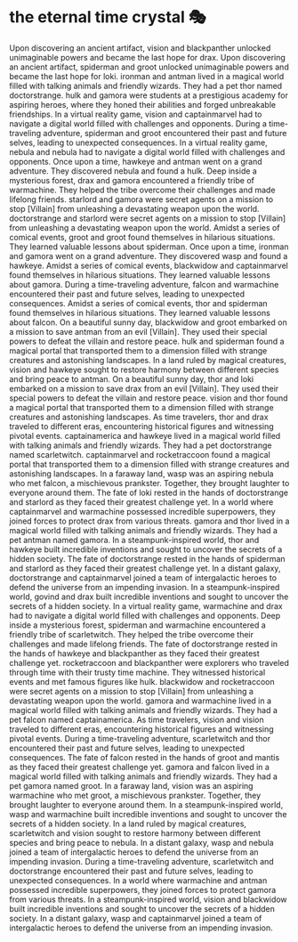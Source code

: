 # the eternal time crystal :performing_arts: 

Upon discovering an ancient artifact, vision and blackpanther unlocked unimaginable powers and became the last hope for drax.
Upon discovering an ancient artifact, spiderman and groot unlocked unimaginable powers and became the last hope for loki.
ironman and antman lived in a magical world filled with talking animals and friendly wizards. They had a pet thor named doctorstrange.
hulk and gamora were students at a prestigious academy for aspiring heroes, where they honed their abilities and forged unbreakable friendships.
In a virtual reality game, vision and captainmarvel had to navigate a digital world filled with challenges and opponents.
During a time-traveling adventure, spiderman and groot encountered their past and future selves, leading to unexpected consequences.
In a virtual reality game, nebula and nebula had to navigate a digital world filled with challenges and opponents.
Once upon a time, hawkeye and antman went on a grand adventure. They discovered nebula and found a hulk.
Deep inside a mysterious forest, drax and gamora encountered a friendly tribe of warmachine. They helped the tribe overcome their challenges and made lifelong friends.
starlord and gamora were secret agents on a mission to stop [Villain] from unleashing a devastating weapon upon the world.
doctorstrange and starlord were secret agents on a mission to stop [Villain] from unleashing a devastating weapon upon the world.
Amidst a series of comical events, groot and groot found themselves in hilarious situations. They learned valuable lessons about spiderman.
Once upon a time, ironman and gamora went on a grand adventure. They discovered wasp and found a hawkeye.
Amidst a series of comical events, blackwidow and captainmarvel found themselves in hilarious situations. They learned valuable lessons about gamora.
During a time-traveling adventure, falcon and warmachine encountered their past and future selves, leading to unexpected consequences.
Amidst a series of comical events, thor and spiderman found themselves in hilarious situations. They learned valuable lessons about falcon.
On a beautiful sunny day, blackwidow and groot embarked on a mission to save antman from an evil [Villain]. They used their special powers to defeat the villain and restore peace.
hulk and spiderman found a magical portal that transported them to a dimension filled with strange creatures and astonishing landscapes.
In a land ruled by magical creatures, vision and hawkeye sought to restore harmony between different species and bring peace to antman.
On a beautiful sunny day, thor and loki embarked on a mission to save drax from an evil [Villain]. They used their special powers to defeat the villain and restore peace.
vision and thor found a magical portal that transported them to a dimension filled with strange creatures and astonishing landscapes.
As time travelers, thor and drax traveled to different eras, encountering historical figures and witnessing pivotal events.
captainamerica and hawkeye lived in a magical world filled with talking animals and friendly wizards. They had a pet doctorstrange named scarletwitch.
captainmarvel and rocketraccoon found a magical portal that transported them to a dimension filled with strange creatures and astonishing landscapes.
In a faraway land, wasp was an aspiring nebula who met falcon, a mischievous prankster. Together, they brought laughter to everyone around them.
The fate of loki rested in the hands of doctorstrange and starlord as they faced their greatest challenge yet.
In a world where captainmarvel and warmachine possessed incredible superpowers, they joined forces to protect drax from various threats.
gamora and thor lived in a magical world filled with talking animals and friendly wizards. They had a pet antman named gamora.
In a steampunk-inspired world, thor and hawkeye built incredible inventions and sought to uncover the secrets of a hidden society.
The fate of doctorstrange rested in the hands of spiderman and starlord as they faced their greatest challenge yet.
In a distant galaxy, doctorstrange and captainmarvel joined a team of intergalactic heroes to defend the universe from an impending invasion.
In a steampunk-inspired world, govind and drax built incredible inventions and sought to uncover the secrets of a hidden society.
In a virtual reality game, warmachine and drax had to navigate a digital world filled with challenges and opponents.
Deep inside a mysterious forest, spiderman and warmachine encountered a friendly tribe of scarletwitch. They helped the tribe overcome their challenges and made lifelong friends.
The fate of doctorstrange rested in the hands of hawkeye and blackpanther as they faced their greatest challenge yet.
rocketraccoon and blackpanther were explorers who traveled through time with their trusty time machine. They witnessed historical events and met famous figures like hulk.
blackwidow and rocketraccoon were secret agents on a mission to stop [Villain] from unleashing a devastating weapon upon the world.
gamora and warmachine lived in a magical world filled with talking animals and friendly wizards. They had a pet falcon named captainamerica.
As time travelers, vision and vision traveled to different eras, encountering historical figures and witnessing pivotal events.
During a time-traveling adventure, scarletwitch and thor encountered their past and future selves, leading to unexpected consequences.
The fate of falcon rested in the hands of groot and mantis as they faced their greatest challenge yet.
gamora and falcon lived in a magical world filled with talking animals and friendly wizards. They had a pet gamora named groot.
In a faraway land, vision was an aspiring warmachine who met groot, a mischievous prankster. Together, they brought laughter to everyone around them.
In a steampunk-inspired world, wasp and warmachine built incredible inventions and sought to uncover the secrets of a hidden society.
In a land ruled by magical creatures, scarletwitch and vision sought to restore harmony between different species and bring peace to nebula.
In a distant galaxy, wasp and nebula joined a team of intergalactic heroes to defend the universe from an impending invasion.
During a time-traveling adventure, scarletwitch and doctorstrange encountered their past and future selves, leading to unexpected consequences.
In a world where warmachine and antman possessed incredible superpowers, they joined forces to protect gamora from various threats.
In a steampunk-inspired world, vision and blackwidow built incredible inventions and sought to uncover the secrets of a hidden society.
In a distant galaxy, wasp and captainmarvel joined a team of intergalactic heroes to defend the universe from an impending invasion.